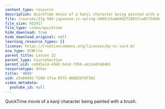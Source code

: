 ```yaml
---
content_type: resource
description: QuickTime movie of a kanji character being painted with a brush.
file: /courses/21g-504-japanese-iv-spring-2009/e5a60492f2801fca8575d68d2070f3b2_4693.mov
file_size: 932417
file_type: video/quicktime
hide_download: true
hide_download_original: null
learning_resource_types: []
license: https://creativecommons.org/licenses/by-nc-sa/4.0/
ocw_type: OCWFile
parent_title: Lesson 22
parent_type: CourseSection
parent_uid: ce845a14-e942-541d-7d56-a411e07e0465
resourcetype: Other
title: '4693'
uid: e5a60492-f280-1fca-8575-d68d2070f3b2
video_metadata:
  youtube_id: null
---
```

QuickTime movie of a kanji character being painted with a brush.